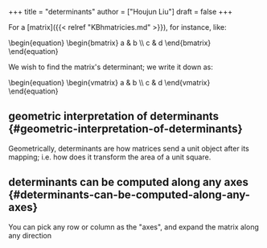 +++
title = "determinants"
author = ["Houjun Liu"]
draft = false
+++

For a [matrix]({{< relref "KBhmatricies.md" >}}), for instance, like:

\begin{equation}
\begin{bmatrix}
a & b \\\\
c & d
\end{bmatrix}
\end{equation}

We wish to find the matrix's determinant; we write it down as:

\begin{equation}
\begin{vmatrix}
a & b \\\\
c & d
\end{vmatrix}
\end{equation}


## geometric interpretation of determinants {#geometric-interpretation-of-determinants}

Geometrically, determinants are how matrices send a unit object after its mapping; i.e. how does it transform the area of a unit square.


## determinants can be computed along any axes {#determinants-can-be-computed-along-any-axes}

You can pick any row or column as the "axes", and expand the matrix along any direction